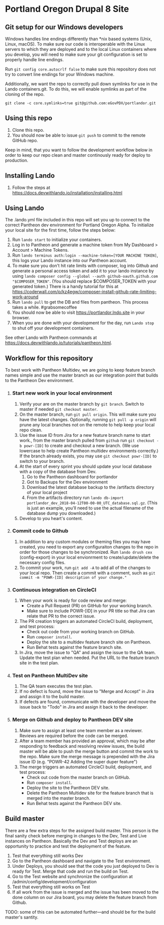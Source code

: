 # Portland Oregon Drupal 8 Site

## Git setup for our Windows developers

Windows handles line endings differently than *nix based systems (Unix, Linux, macOS). To make sure our code is interoperable with the Linux servers to which they are deployed and to the local Linux containers where you develop, you will need to make sure your git configuration is set to properly handle line endings.

Run `git config core.autocrlf false` to make sure this repository does not try to convert line endings for your Windows machine.

Additionally, we want the repo to correctly pull down symlinks for use in the Lando containers.git. To do this, we will enable symlinks as part of the cloning of the repo.

`git clone -c core.symlinks=true git@github.com:eGovPDX/portlandor.git`

## Using this repo

1. Clone this repo.
2. You should now be able to issue `git push` to commit to the remote GitHub repo.

Keep in mind, that you want to follow the development workflow below in order to keep our repo clean and master continously ready for deploy to production.

## Installing Lando

1. Follow the steps at https://docs.devwithlando.io/installation/installing.html

## Using Lando

The .lando.yml file included in this repo will set you up to connect to the correct Pantheon dev environment for Portland Oregon Alpha. To initialize your local site for the first time, follow the steps below:

1. Run `lando start` to initialize your containers.
2. Log in to Pantheon and generate a machine token from My Dashboard > Account > Machine Tokens.
3. Run `lando terminus auth:login --machine-token=[YOUR MACHINE TOKEN]`, this logs your Lando instance into our Pantheon account.
4. To make sure you don't hit rate limits with composer, log into Github and generate a personal access token and add it to your lando instance by using `lando composer config --global --auth github-oauth.github.com "$COMPOSER_TOKEN"`. (You should replace $COMPOSER_TOKEN with your generated token.) There is a handy tutorial for this at https://coderwall.com/p/kz4egw/composer-install-github-rate-limiting-work-around
5. Run `lando pull` to get the DB and files from pantheon. This process takes a while. #grabsomecoffee
6. You should now be able to visit https://portlandor.lndo.site in your browser.
7. When you are done with your development for the day, run `Lando stop` to shut off your development containers.

See other Lando with Pantheon commands at https://docs.devwithlando.io/tutorials/pantheon.html.

## Workflow for this repository

To best work with Pantheon Multidev, we are going to keep feature branch names simple and use the master branch as our integration point that builds to the Pantheon Dev environment.

1. ### Start new work in your local environment
    1. Verify your are on the master branch by `git branch`. Switch to master if needed `git checkout master`.
    1. On the master branch, run `git pull origin`. This will make sure you have the latest changes. Optionally, running `git pull -p origin` will prune any local branches not on the remote to help keep your local repo clean.
    1. Use the issue ID from Jira for a new feature branch name to start work., from the master branch pulled from `github` run `git checkout -b powr-[ID]` to create and checkout a new branch. (We use lowercase to help create Pantheon multidev environments correctly.) If the branch already exists, you may use `git checkout powr-[ID]` to switch to your branch.
    1. At the start of every sprint you should update your local database with a copy of the database from Dev. 
        1. Go to the Pantheon dashboard for portlandor
        1. Got to Backups for the Dev environment
        1. Download the latest database backup to the /artifacts directory of your local project
        1. From the artifacts directory run `lando db-import portlandor_dev_2018-04-12T00-00-00_UTC_database.sql.gz`. (This is just an example, you'll need to use the actual filename of the database dump you downloaded.)
    1. Develop to you heart's content. 
2. ### Commit code to Github
    1. In addition to any custom modules or theming files you may have created, you need to export any configuraiton changes to the repo in order for those changes to be synchronized. Run `lando drush cex` (config-export) in your local envionrment to create/update/delete the necessary config files.
    1. To commit your work, run `git add -A` to add all of the changes to your local repo. Then create a commit with a comment, such as `git commit -m "POWR-[ID] description of your change."`
3. ### Continuous integration on CircleCI
    1. When your work is ready for code review and merge:
        - Create a Pull Request (PR) on GitHub for your working branch.
        - Make sure to include POWR-[ID] in your PR title so that Jira can relate that PR to the correct issue.
    1. The PR creation triggers an automated CircleCI build, deployment, and test process:
        - Check out code from your working branch on GitHub.
        - Run `composer install`.
        - Deploy the site to a multidev feature branch site on Pantheon. 
        - Run Behat tests against the feature branch site.
    1. In Jira, move the issue to "QA" and assign the issue to the QA team. Update the test plan when needed. Put the URL to the feature branch site in the test plan.
4. ### Test on Pantheon MultiDev site
    1. The QA team executes the test plan.
    1. If no defect is found, move the issue to "Merge and Accept" in Jira and assign it to the build master.
    1. If defects are found, communicate with the developer and move the issue back to "Todo" in Jira and assign it back to the developer.
5. ### Merge on Github and deploy to Pantheon DEV site
    1. Make sure to assign at least one team member as a reviewer. Reviews are required before the code can be merged.
    1. After a team member has provided an approval, which may be after responding to feedback and resolving review issues, the build master will be able to push the merge button and commit the work to the repo. Make sure the merge message is prepended with the Jira issue ID (e.g. "POWR-42 Adding the super duper feature")
    1. The merge triggers an automated CircleCI build, deployment, and test process:
        - Check out code from the master branch on GitHub.
        - Run `composer install`.
        - Deploy the site to the Pantheon DEV site.
        - Delete the Pantheon Multidev site for the feature branch that is merged into the master branch.
        - Run Behat tests against the Pantheon DEV site.
    
## Build master

There are a few extra steps for the assigned build master. This person is the final sanity check before merging in changes to the Dev, Test and Live instances on Pantheon. Basically the Dev and Test deploys are an opportunity to practice and test the deployment of the feature.

1. Test that everything still works Dev
1. Go to the Pantheon dashboard and navigate to the Test environment.
1. Under Deploys, you should see that the code you just deployed to Dev is ready for Test. Merge that code and run the build on Test.
1. Go to the Test website and synchronize the configuration at /admin/config/development/configuration
1. Test that everything still works on Test
1. If all work from the issue is merged and the issue has been moved to the done column on our Jira board, you may delete the feature branch from Github.

TODO: some of this can be automated further—and should be for the build master's santity.